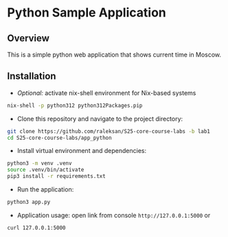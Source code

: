 # Python Sample Application

## Overview

This is a simple python web application that shows current time in Moscow.

## Installation

- _Optional:_ activate nix-shell environment for Nix-based systems

```bash
nix-shell -p python312 python312Packages.pip
```

- Clone this repository and navigate to the project directory:

```bash
git clone https://github.com/raleksan/S25-core-course-labs -b lab1
cd S25-core-course-labs/app_python
```

- Install virtual environment and dependencies:

```bash
python3 -m venv .venv
source .venv/bin/activate
pip3 install -r requirements.txt
```

- Run the application:

```bash
python3 app.py
```

- Application usage: open link from console `http://127.0.0.1:5000` or

```bash
curl 127.0.0.1:5000
```
